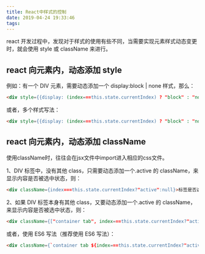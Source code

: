 ```yaml
---
title: React中样式的控制
date: 2019-04-24 19:33:46
tags:
---
```


react 开发过程中，发现对于样式的使用有些不同，当需要实现元素样式动态变更时，就会使用 style 或 className 来进行。

<!--more-->

## react 向元素内，动态添加 style

例如：有一个 DIV 元素，需要动态添加一个 display:block | none 样式，那么：

```html
<div style={{display: (index===this.state.currentIndex) ? "block" : "none"}}>标签是否隐藏</div>
```

或者，多个样式写法：

```html
<div style={{display: (index===this.state.currentIndex) ? "block" : "none", color:"red"}}>标签是否隐藏</div>
```

## react 向元素内，动态添加 className
使用className时，往往会在jsx文件中import进入相应的css文件。

1、DIV 标签中，没有其他 class，只需要动态添加一个.active 的 className，来显示内容是否被选中状态，则：

```html
<div className={index===this.state.currentIndex?"active":null}>标签是否选中</div>
```

2、如果 DIV 标签本身有其他 class，又要动态添加一个.active 的 className，来显示内容是否被选中状态，则：

```html
<div className={["container tab", index===this.state.currentIndex?"active":null].join(' ')}>标签是否选中</div>
```

或者，使用 ES6 写法（推荐使用 ES6 写法）：

```html
<div className={`container tab ${index===this.state.currentIndex?"active":null}`}>标签是否选中</div>
```
